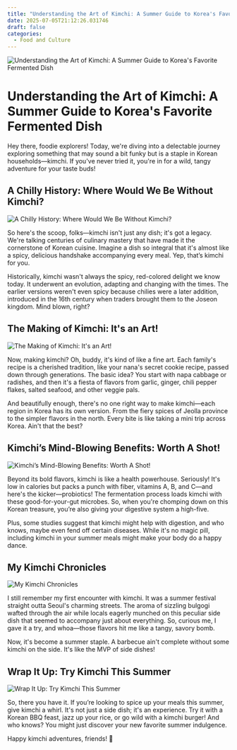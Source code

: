 ```yaml
---
title: "Understanding the Art of Kimchi: A Summer Guide to Korea's Favorite Fermented Dish"
date: 2025-07-05T21:12:26.031746
draft: false
categories:
  - Food and Culture
---
```


![Understanding the Art of Kimchi: A Summer Guide to Korea's Favorite Fermented Dish](/images/2025-07-05-understanding-the-art-of-kimchi-a-summer-guide-to-koreas-favorite-fermented-dish.jpg)

# Understanding the Art of Kimchi: A Summer Guide to Korea's Favorite Fermented Dish

Hey there, foodie explorers! Today, we're diving into a delectable journey exploring something that may sound a bit funky but is a staple in Korean households—kimchi. If you've never tried it, you're in for a wild, tangy adventure for your taste buds!

## A Chilly History: Where Would We Be Without Kimchi?
![A Chilly History: Where Would We Be Without Kimchi?](/images/2025-07-05-understanding-the-art-of-kimchi-a-summer-guide-to-koreas-favorite-fermented-dish-h2-1.jpg)


So here's the scoop, folks—kimchi isn't just any dish; it's got a legacy. We're talking centuries of culinary mastery that have made it the cornerstone of Korean cuisine. Imagine a dish so integral that it's almost like a spicy, delicious handshake accompanying every meal. Yep, that’s kimchi for you.

Historically, kimchi wasn't always the spicy, red-colored delight we know today. It underwent an evolution, adapting and changing with the times. The earlier versions weren't even spicy because chilies were a later addition, introduced in the 16th century when traders brought them to the Joseon kingdom. Mind blown, right?

## The Making of Kimchi: It's an Art!
![The Making of Kimchi: It's an Art!](/images/2025-07-05-understanding-the-art-of-kimchi-a-summer-guide-to-koreas-favorite-fermented-dish-h2-2.jpg)


Now, making kimchi? Oh, buddy, it's kind of like a fine art. Each family's recipe is a cherished tradition, like your nana's secret cookie recipe, passed down through generations. The basic idea? You start with napa cabbage or radishes, and then it's a fiesta of flavors from garlic, ginger, chili pepper flakes, salted seafood, and other veggie pals.

And beautifully enough, there's no one right way to make kimchi—each region in Korea has its own version. From the fiery spices of Jeolla province to the simpler flavors in the north. Every bite is like taking a mini trip across Korea. Ain't that the best?

## Kimchi’s Mind-Blowing Benefits: Worth A Shot!
![Kimchi’s Mind-Blowing Benefits: Worth A Shot!](/images/2025-07-05-understanding-the-art-of-kimchi-a-summer-guide-to-koreas-favorite-fermented-dish-h2-3.jpg)


Beyond its bold flavors, kimchi is like a health powerhouse. Seriously! It's low in calories but packs a punch with fiber, vitamins A, B, and C—and here's the kicker—probiotics! The fermentation process loads kimchi with these good-for-your-gut microbes. So, when you're chomping down on this Korean treasure, you’re also giving your digestive system a high-five.

Plus, some studies suggest that kimchi might help with digestion, and who knows, maybe even fend off certain diseases. While it's no magic pill, including kimchi in your summer meals might make your body do a happy dance.

## My Kimchi Chronicles
![My Kimchi Chronicles](/images/2025-07-05-understanding-the-art-of-kimchi-a-summer-guide-to-koreas-favorite-fermented-dish-h2-4.jpg)


I still remember my first encounter with kimchi. It was a summer festival straight outta Seoul's charming streets. The aroma of sizzling bulgogi wafted through the air while locals eagerly munched on this peculiar side dish that seemed to accompany just about everything. So, curious me, I gave it a try, and whoa—those flavors hit me like a tangy, savory bomb. 

Now, it's become a summer staple. A barbecue ain't complete without some kimchi on the side. It's like the MVP of side dishes!

## Wrap It Up: Try Kimchi This Summer
![Wrap It Up: Try Kimchi This Summer](/images/2025-07-05-understanding-the-art-of-kimchi-a-summer-guide-to-koreas-favorite-fermented-dish-h2-5.jpg)


So, there you have it. If you’re looking to spice up your meals this summer, give kimchi a whirl. It's not just a side dish; it's an experience. Try it with a Korean BBQ feast, jazz up your rice, or go wild with a kimchi burger! And who knows? You might just discover your new favorite summer indulgence.

Happy kimchi adventures, friends! 🥢
